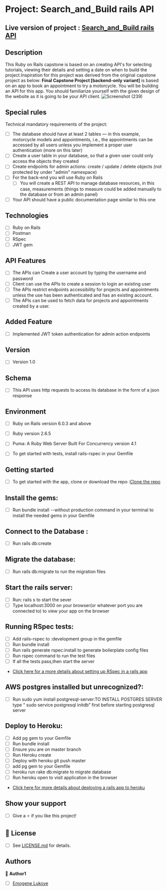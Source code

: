 # Project: Search_and_Build rails API

## Live version of project : [Search_and_Build rails API](https://fast-falls-25301.herokuapp.com/)

## Description
This Ruby on Rails capstone is based on an creating API's for selecting tutorials, viewing their details and setting a date on when to build the project.Inspiration for this project was derived from the original capstone project as below: 
**Final Capstone Project [backend-only variant]** is based on an app to book an appointment to try a motorcycle. You will be building an API for this app. You should familiarize yourself with the given design of the website as it is going to be your API client.
![Screenshot (239)](https://user-images.githubusercontent.com/46542515/85428143-71a2e480-b585-11ea-9f23-cc6302bbae6b.png)



## Special rules
Technical mandatory requirements of the project:

- [ ] The database should have at least 2 tables — in this example, motorcycle models and appointments, i.e., the appointments can be accessed by all users unless you implement a proper user authentication (more on this later)
- [ ] Create a user table in your database, so that a given user could only access the objects they created
- [ ] Create endpoints for admin actions: create / update / delete objects (not protected by under "admin" namespace)
- [ ] For the back-end you will use Ruby on Rails
    - [ ] You will create a REST API to manage database resources, in this case, measurements (things to measure could be added manually to the database or from an admin panel)
- [ ] Your API should have a public documentation page similar to this one
   
## Technologies
- [ ] Ruby on Rails
- [ ] Postman
- [ ] RSpec
- [ ] JWT gem

##  API Features
- [ ] The APIs can Create  a user account by typing the username and password
- [ ] Client can use the APIs to create a session to login an existing user
- [ ] The APIs restrict endpoints accessibility for projects and appointments unless the use has been authenticated and has an existing account.
- [ ] The APIs can be used to fetch data for projects and appointments created by a user.

## Added Feature
- [ ] Implemented JWT token authentication for admin action endpoints

## Version 
- [ ] Version 1.0

## Schema
- [ ] This API uses http requests to access its database in the form of a json response

## Environment
- [ ] Ruby on Rails version  6.0.3 and above
- [ ] Ruby version 2.6.5
- [ ] Puma: A Ruby Web Server Built For Concurrency version 4.1
- [ ] To get started with tests, install rails-rspec in your Gemfile 


## Getting started
- [ ] To get started with the app, clone or download the repo :[Clone the repo](https://github.com/Elukoye/search_n_build.git)

## Install the gems: 
- [ ] Run bundle install --without production command in your terminal to install the needed gems in your Gemfile

## Connect to the Database :
- [ ] Run rails db:create

## Migrate the database:
- [ ] Run rails db:migrate to run the migration files

## Start the rails server:
- [ ] Run: rails s to start the sever
- [ ] Type localhost:3000 on your browser(or whatever port you are connected to) to view your app on the browser

## Running RSpec tests:
- [ ] Add rails-rspec to :development group in the gemfile
- [ ] Run bundle install
- [ ] Run rails generate rspec:install to generate boilerplate config files
- [ ] Run rspec command to run the test files
- [ ] If all the tests pass,then start the server
- [Click here for a more details about setting up RSpec in a rails app](https://github.com/rspec/rspec-rails)

## AWS postgres installed but unrecognized?:
- [ ] Run sudo yum install postgresql-server:TO INSTALL POSTGRES SERVER type “ sudo service postgresql initdb” 
      first before starting postgresql server

## Deploy to Heroku: 
- [ ] Add pg gem to your Gemfile
- [ ] Run bundle install
- [ ] Ensure you are on master branch
- [ ] Run Heroku create
- [ ] Deploy with heroku git push master
- [ ] add pg gem to your Gemfile
- [ ] heroku run rake db:migrate to migrate database
- [ ] Run heroku open to visit application in the browser
- [Click here for more details about deploying a rails app to heroku ](https://devcenter.heroku.com/articles/getting-started-with-rails6#add-the-pg-gem)

## Show your support
- [ ] Give a ⭐️ if you like this project!

## 📝 License
* [ ] See [LICENSE.md](https://github.com/Anna-Myzukina/facebook-clone/blob/master/LICENSE.md) for details.

## Authors

👤 **Author1**
* [ ] [Emogene Lukoye](https://github.com/Elukoye)
